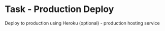 # Task - Production Deploy

Deploy to production using Heroku (optional) - production hosting service